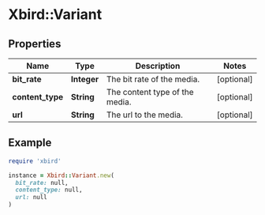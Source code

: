 # Xbird::Variant

## Properties

| Name | Type | Description | Notes |
| ---- | ---- | ----------- | ----- |
| **bit_rate** | **Integer** | The bit rate of the media. | [optional] |
| **content_type** | **String** | The content type of the media. | [optional] |
| **url** | **String** | The url to the media. | [optional] |

## Example

```ruby
require 'xbird'

instance = Xbird::Variant.new(
  bit_rate: null,
  content_type: null,
  url: null
)
```


